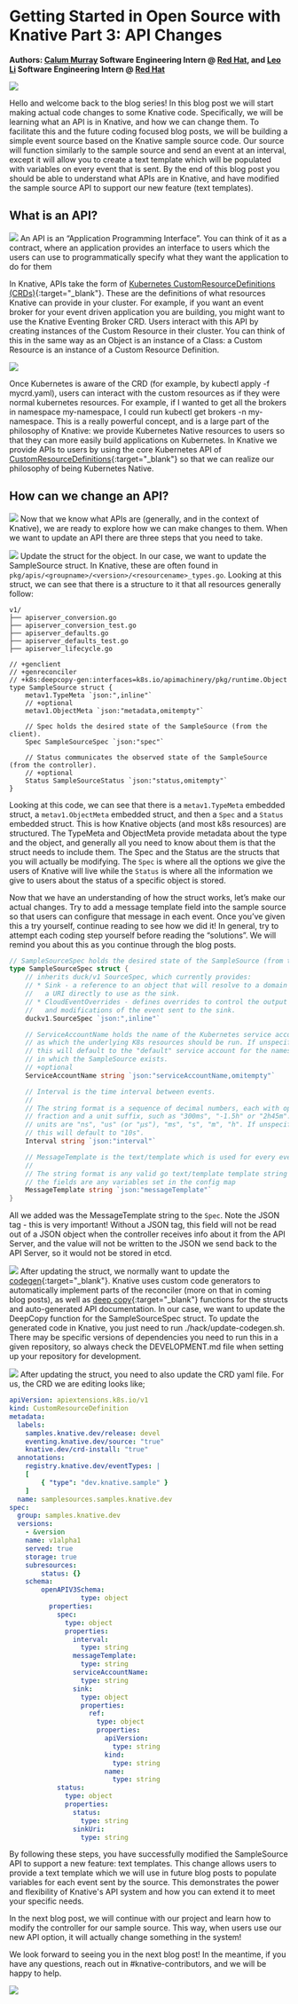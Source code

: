 # Getting Started in Open Source with Knative Part 3: API Changes

**Authors: [Calum Murray](https://www.linkedin.com/in/calum-ra-murray/) Software Engineering Intern @ [Red Hat](https://www.redhat.com/en), and [Leo Li](https://www.linkedin.com/in/haocheng-leo/) Software Engineering Intern @ [Red Hat](https://www.redhat.com/en)**

![](/blog/images/getting-started-blog-series/post3/001.png)

Hello and welcome back to the blog series! In this blog post we will start making actual code changes to some Knative code. Specifically, we will be learning what an API is in Knative, and how we can change them. To facilitate this and the future coding focused blog posts, we will be building a simple event source based on the Knative sample source code. Our source will function similarly to the sample source and send an event at an interval, except it will allow you to create a text template which will be populated with variables on every event that is sent. By the end of this blog post you should be able to understand what APIs are in Knative, and have modified the sample source API to support our new feature (text templates).

## What is an API?
![](/blog/images/getting-started-blog-series/post3/002.png)
An API is an “Application Programming Interface”. You can think of it as a contract, where an application provides an interface to users which the users can use to programmatically specify what they want the application to do for them

In Knative, APIs take the form of [Kubernetes CustomResourceDefinitions (CRDs)](https://kubernetes.io/docs/concepts/extend-kubernetes/api-extension/custom-resources/#custom-resources){:target="_blank"}. These are the definitions of what resources Knative can provide in your cluster. For example, if you want an event broker for your event driven application you are building, you might want to use the Knative Eventing Broker CRD. Users interact with this API by creating instances of the Custom Resource in their cluster. You can think of this in the same way as an Object is an instance of a Class: a Custom Resource is an instance of a Custom Resource Definition.

![](/blog/images/getting-started-blog-series/post3/003.png)

Once Kubernetes is aware of the CRD (for example, by kubectl apply -f mycrd.yaml), users can interact with the custom resources as if they were normal kubernetes resources. For example, if I wanted to get all the brokers in namespace my-namespace, I could run kubectl get brokers -n my-namespace. This is a really powerful concept, and is a large part of the philosophy of Knative: we provide Kubernetes Native resources to users so that they can more easily build applications on Kubernetes. In Knative we provide APIs to users by using the core Kubernetes API of [CustomResourceDefinitions](https://kubernetes.io/docs/concepts/extend-kubernetes/api-extension/custom-resources/#custom-resources){:target="_blank"} so that we can realize our philosophy of being Kubernetes Native.

## How can we change an API?

![](/blog/images/getting-started-blog-series/post3/004.png)
Now that we know what APIs are (generally, and in the context of Knative), we are ready to explore how we can make changes to them. When we want to update an API there are three steps that you need to take.

![](/blog/images/getting-started-blog-series/post3/006.png)
Update the struct for the object. In our case, we want to update the SampleSource struct. In Knative, these are often found in `pkg/apis/<groupname>/<version>/<resourcename>_types.go`. Looking at this struct, we can see that there is a structure to it that all resources generally follow:


```
v1/
├── apiserver_conversion.go
├── apiserver_conversion_test.go
├── apiserver_defaults.go
├── apiserver_defaults_test.go
├── apiserver_lifecycle.go
```

```shell
// +genclient
// +genreconciler
// +k8s:deepcopy-gen:interfaces=k8s.io/apimachinery/pkg/runtime.Object
type SampleSource struct {
    metav1.TypeMeta `json:",inline"`
    // +optional
    metav1.ObjectMeta `json:"metadata,omitempty"`

    // Spec holds the desired state of the SampleSource (from the client).
    Spec SampleSourceSpec `json:"spec"`

    // Status communicates the observed state of the SampleSource (from the controller).
    // +optional
    Status SampleSourceStatus `json:"status,omitempty"`
}
```

Looking at this code, we can see that there is a `metav1.TypeMeta` embedded struct, a `metav1.ObjectMeta` embedded struct, and then a `Spec` and a `Status` embedded struct. This is how Knative objects (and most k8s resources) are structured. The TypeMeta and ObjectMeta provide metadata about the type and the object, and generally all you need to know about them is that the struct needs to include them. The Spec and the Status are the structs that you will actually be modifying. The `Spec` is where all the options we give the users of Knative will live while the `Status` is where all the information we give to users about the status of a specific object is stored.

Now that we have an understanding of how the struct works, let’s make our actual changes. Try to add a message template field into the sample source so that users can configure that message in each event. Once you’ve given this a try yourself, continue reading to see how we did it! In general, try to attempt each coding step yourself before reading the “solutions”. We will remind you about this as you continue through the blog posts.



```go
// SampleSourceSpec holds the desired state of the SampleSource (from the client).
type SampleSourceSpec struct {
    // inherits duck/v1 SourceSpec, which currently provides:
    // * Sink - a reference to an object that will resolve to a domain name or
    //   a URI directly to use as the sink.
    // * CloudEventOverrides - defines overrides to control the output format
    //   and modifications of the event sent to the sink.
    duckv1.SourceSpec `json:",inline"`

    // ServiceAccountName holds the name of the Kubernetes service account
    // as which the underlying K8s resources should be run. If unspecified
    // this will default to the "default" service account for the namespace
    // in which the SampleSource exists.
    // +optional
    ServiceAccountName string `json:"serviceAccountName,omitempty"`

    // Interval is the time interval between events.
    //
    // The string format is a sequence of decimal numbers, each with optional
    // fraction and a unit suffix, such as "300ms", "-1.5h" or "2h45m". Valid time
    // units are "ns", "us" (or "µs"), "ms", "s", "m", "h". If unspecified
    // this will default to "10s".
    Interval string `json:"interval"`

    // MessageTemplate is the text/template which is used for every event sent.
    //
    // The string format is any valid go text/template template string where
    // the fields are any variables set in the config map
    MessageTemplate string `json:"messageTemplate"`
}

```

All we added was the MessageTemplate string to the `Spec`. Note the JSON tag - this is very important! Without a JSON tag, this field will not be read out of a JSON object when the controller receives info about it from the API Server, and the value will not be written to the JSON we send back to the API Server, so it would not be stored in etcd.

![](/blog/images/getting-started-blog-series/post3/007.png)
After updating the struct, we normally want to update the [codegen](https://www.redhat.com/en/blog/kubernetes-deep-dive-code-generation-customresources){:target="_blank"}. Knative uses custom code generators to automatically implement parts of the reconciler (more on that in coming blog posts), as well as [deep copy](https://stackoverflow.com/questions/184710/what-is-the-difference-between-a-deep-copy-and-a-shallow-copy){:target="_blank"} functions for the structs and auto-generated API documentation. In our case, we want to update the DeepCopy function for the SampleSourceSpec struct. To update the generated code in Knative, you just need to run ./hack/update-codegen.sh. There may be specific versions of dependencies you need to run this in a given repository, so always check the DEVELOPMENT.md file when setting up your repository for development.

![](/blog/images/getting-started-blog-series/post3/008.png)
After updating the struct, you need to also update the CRD yaml file. For us, the CRD we are editing looks like;

```yaml
apiVersion: apiextensions.k8s.io/v1
kind: CustomResourceDefinition
metadata:
  labels:
	samples.knative.dev/release: devel
	eventing.knative.dev/source: "true"
	knative.dev/crd-install: "true"
  annotations:
	registry.knative.dev/eventTypes: |
  	[
    	{ "type": "dev.knative.sample" }
  	]
  name: samplesources.samples.knative.dev
spec:
  group: samples.knative.dev
  versions:
	- &version
  	name: v1alpha1
  	served: true
  	storage: true
  	subresources:
    	status: {}
  	schema:
    	openAPIV3Schema:
      	          type: object
          properties:
            spec:
              type: object
              properties:
                interval:
                  type: string
                messageTemplate:
                  type: string
                serviceAccountName:
                  type: string
                sink:
                  type: object
                  properties:
                    ref:
                      type: object
                      properties:
                        apiVersion:
                          type: string
                        kind:
                          type: string
                        name:
                          type: string
            status:
              type: object
              properties:
                status:
                  type: string
                sinkUri:
                  type: string
```

By following these steps, you have successfully modified the SampleSource API to support a new feature: text templates. This change allows users to provide a text template which we will use in future blog posts to populate variables for each event sent by the source. This demonstrates the power and flexibility of Knative's API system and how you can extend it to meet your specific needs.

In the next blog post, we will continue with our project and learn how to modify the controller for our sample source. This way, when users use our new API option, it will actually change something in the system!

We look forward to seeing you in the next blog post! In the meantime, if you have any questions, reach out in #knative-contributors, and we will be happy to help.

![](/blog/images/getting-started-blog-series/post3/009.png)
